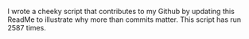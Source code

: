 I wrote a cheeky script that contributes to my Github by updating this ReadMe to illustrate why more than commits matter. This script has run 2587 times.